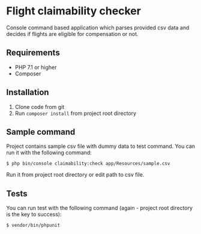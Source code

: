 Flight  claimability checker
===========================

Console command based application which parses provided csv data and decides if flights are eligible for compensation or not.

## Requirements

* PHP 7.1 or higher
* Composer

## Installation

1. Clone code from git
1. Run `composer install` from project root directory

## Sample command

Project contains sample csv file with dummy data to test command. You can run it with the following command:

`$ php bin/console claimability:check app/Resources/sample.csv`

Run it from project root directory or edit path to csv file.

## Tests

You can run test with the following command (again - project root directory is the key to success):

`$ vendor/bin/phpunit`

